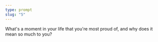 ```yaml
---
type: prompt
slug: "5"
---
```


What's a moment in your life that you're most proud of, and why does it mean so much to you?
